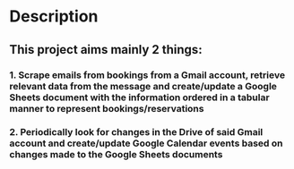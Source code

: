 # Description
## This project aims mainly 2 things: 
### 1. Scrape emails from bookings from a Gmail account, retrieve relevant data from the message and create/update a Google Sheets document with the information ordered in a tabular manner to represent  bookings/reservations
### 2. Periodically look for changes in the Drive of said Gmail account and create/update Google Calendar events based on changes made to the Google Sheets documents
